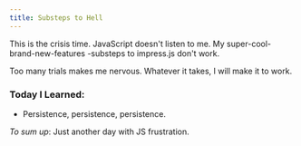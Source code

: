 ```yaml
--- 
title: Substeps to Hell
---
```


This is the crisis time. JavaScript doesn't listen to me. My super-cool-brand-new-features -substeps to impress.js don't work.

Too many trials makes me nervous. Whatever it takes, I will make it to work.

### Today I Learned:
* Persistence, persistence, persistence.

_To sum up_:
Just another day with JS frustration.